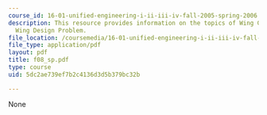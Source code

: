 ```yaml
---
course_id: 16-01-unified-engineering-i-ii-iii-iv-fall-2005-spring-2006
description: This resource provides information on the topics of Wing Geometry and
  Wing Design Problem.
file_location: /coursemedia/16-01-unified-engineering-i-ii-iii-iv-fall-2005-spring-2006/5dc2ae739ef7b2c4136d3d5b379bc32b_f08_sp.pdf
file_type: application/pdf
layout: pdf
title: f08_sp.pdf
type: course
uid: 5dc2ae739ef7b2c4136d3d5b379bc32b

---
```

None